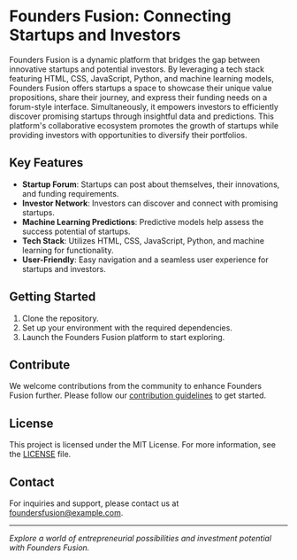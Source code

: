 # Founders Fusion: Connecting Startups and Investors

Founders Fusion is a dynamic platform that bridges the gap between innovative startups and potential investors. By leveraging a tech stack featuring HTML, CSS, JavaScript, Python, and machine learning models, Founders Fusion offers startups a space to showcase their unique value propositions, share their journey, and express their funding needs on a forum-style interface. Simultaneously, it empowers investors to efficiently discover promising startups through insightful data and predictions. This platform's collaborative ecosystem promotes the growth of startups while providing investors with opportunities to diversify their portfolios.

## Key Features

- **Startup Forum**: Startups can post about themselves, their innovations, and funding requirements.
- **Investor Network**: Investors can discover and connect with promising startups.
- **Machine Learning Predictions**: Predictive models help assess the success potential of startups.
- **Tech Stack**: Utilizes HTML, CSS, JavaScript, Python, and machine learning for functionality.
- **User-Friendly**: Easy navigation and a seamless user experience for startups and investors.

## Getting Started 

1. Clone the repository.
2. Set up your environment with the required dependencies.
3. Launch the Founders Fusion platform to start exploring.

## Contribute

We welcome contributions from the community to enhance Founders Fusion further. Please follow our [contribution guidelines](CONTRIBUTING.md) to get started.

## License

This project is licensed under the MIT License. For more information, see the [LICENSE](LICENSE) file.

## Contact

For inquiries and support, please contact us at foundersfusion@example.com.

---

*Explore a world of entrepreneurial possibilities and investment potential with Founders Fusion.*
